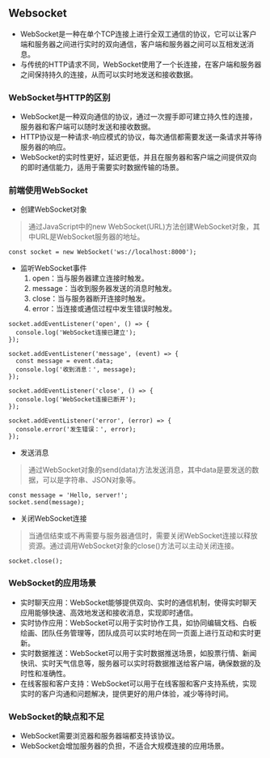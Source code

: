 ## Websocket
- WebSocket是一种在单个TCP连接上进行全双工通信的协议，它可以让客户端和服务器之间进行实时的双向通信，客户端和服务器之间可以互相发送消息。
- 与传统的HTTP请求不同，WebSocket使用了一个长连接，在客户端和服务器之间保持持久的连接，从而可以实时地发送和接收数据。
### WebSocket与HTTP的区别
- WebSocket是一种双向通信的协议，通过一次握手即可建立持久性的连接，服务器和客户端可以随时发送和接收数据。
- HTTP协议是一种请求-响应模式的协议，每次通信都需要发送一条请求并等待服务器的响应。
- WebSocket的实时性更好，延迟更低，并且在服务器和客户端之间提供双向的即时通信能力，适用于需要实时数据传输的场景。
### 前端使用WebSocket
- 创建WebSocket对象
> 通过JavaScript中的new WebSocket(URL)方法创建WebSocket对象，其中URL是WebSocket服务器的地址。

```
const socket = new WebSocket('ws://localhost:8000');
```
- 监听WebSocket事件
  1. open：当与服务器建立连接时触发。
  2. message：当收到服务器发送的消息时触发。
  3. close：当与服务器断开连接时触发。
  4. error：当连接或通信过程中发生错误时触发。
```
socket.addEventListener('open', () => {
  console.log('WebSocket连接已建立');
});

socket.addEventListener('message', (event) => {
  const message = event.data;
  console.log('收到消息：', message);
});

socket.addEventListener('close', () => {
  console.log('WebSocket连接已断开');
});

socket.addEventListener('error', (error) => {
  console.error('发生错误：', error);
});
```
- 发送消息
> 通过WebSocket对象的send(data)方法发送消息，其中data是要发送的数据，可以是字符串、JSON对象等。

```
const message = 'Hello, server!';
socket.send(message);
```
- 关闭WebSocket连接
> 当通信结束或不再需要与服务器通信时，需要关闭WebSocket连接以释放资源。通过调用WebSocket对象的close()方法可以主动关闭连接。

```
socket.close();
```
### WebSocket的应用场景
- 实时聊天应用：WebSocket能够提供双向、实时的通信机制，使得实时聊天应用能够快速、高效地发送和接收消息，实现即时通信。
- 实时协作应用：WebSocket可以用于实时协作工具，如协同编辑文档、白板绘画、团队任务管理等，团队成员可以实时地在同一页面上进行互动和实时更新。
- 实时数据推送：WebSocket可以用于实时数据推送场景，如股票行情、新闻快讯、实时天气信息等，服务器可以实时将数据推送给客户端，确保数据的及时性和准确性。
- 在线客服和客户支持：WebSocket可以用于在线客服和客户支持系统，实现实时的客户沟通和问题解决，提供更好的用户体验，减少等待时间。
### WebSocket的缺点和不足
- WebSocket需要浏览器和服务器端都支持该协议。
- WebSocket会增加服务器的负担，不适合大规模连接的应用场景。



